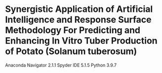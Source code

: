 # Synergistic Application of Artificial Intelligence and Response Surface Methodology For Predicting and Enhancing In Vitro Tuber Production of Potato (Solanum tuberosum)

Anaconda Navigator 2.1.1
Spyder IDE 5.1.5
Python 3.9.7
